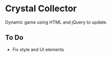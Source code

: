 # Crystal Collector

Dynamic game using HTML and jQuery to update.

## To Do
* Fix style and UI elements

